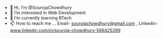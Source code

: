 - 👋 Hi, I’m @SourojaChowdhury
- 👀 I’m interested in Web Development
- 🌱 I’m currently learning BTech
- 📫 How to reach me ... Email- sourojachowdhury@gmail.com , Linkedin- www.linkedin.com/in/souroja-chowdhury-566425299

<!---
SourojaChowdhury/SourojaChowdhury is a ✨ special ✨ repository because its `README.md` (this file) appears on your GitHub profile.
You can click the Preview link to take a look at your changes.
--->
